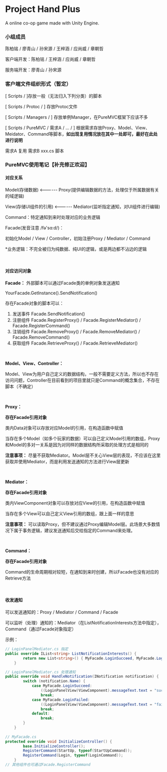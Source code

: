 ﻿# Project Hand Plus
A online co-op game made with Unity Engine.



### 小组成员

陈柏铭 / 廖青山 / 孙宋源 / 王梓涵 / 应尚威 / 章朝哲

客户端开发：陈柏铭 / 王梓涵 / 应尚威 / 章朝哲

服务端开发：廖青山 / 孙宋源



### 客户端文件组织形式（暂定）

[ Scripts / ]存放一般（无法归入下列分类）的脚本

[ Scripts / Protoc / ] 存放Protoc文件

[ Scripts / Managers / ] 存放单例Manager，在PureMVC框架下应该不多

[ Scripts / PureMVC / 需求A / … / ] 根据需求存放Proxy、Model、View、Meidator、Command等脚本，**如出现复用情况放在其中一处即可，最好在此处进行说明**

需求A 复用 需求B xxx.cs 脚本



### PureMVC使用笔记【补充修正欢迎】

#### **对应关系**

Model(存储数据)   <------   Proxy(提供编辑数据的方法，处理仅于所属数据有关的域逻辑) 

View(存储UI组件的引用)   <------   Mediator(监听指定通知，对UI组件进行编辑)

Command：特定通知到来时处理对应的业务逻辑

Facade(发音注意 /fə'sɑ:d/)：

初始化Model / View / Controller，初始注册Proxy / Mediator / Command

*业务逻辑：不完全被归为纯数据、纯UI的逻辑，或是两边都不沾边的逻辑

&nbsp;

#### 对应访问对象

**Facade：** 外部脚本可以通过Facade类的单例对象发送通知

YourFacade.GetInstance().SendNotification()

存在Facade对象的脚本可以：

1. 发送事件 Facade.SendNotification()
2. 注册组件 Facade.RegisterProxy() / Facade.RegisterMediator() / Facade.RegisterCommand()
3. 注销组件 Facade.RemoveProxy() / Facade.RemoveMediator()  / Facade.RemoveCommand()
4. 获取组件 Facade.RetrieveProxy() / Facade.RetrieveMediator()

&nbsp;

**Model、View、Controller：**

Model、View为用户自己定义的数据结构，一般不需要定义方法，所以也不存在访问问题，Controller在目前看到的项目里就只是Command的概念集合，不存在脚本（不确定）

&nbsp;

**Proxy：**

**存在Facade引用对象**

类内Data对象可以存放对应Model的引用，在构造函数中赋值

当存在多个Model（如多个玩家的数据）可以自己定义Model引用的数组，Proxy和Model的多对一关系是因为对同样的数据结构所采取的处理方式是相同的

**注意事项：** 尽量不获取Mediator。Model层不关心View层的表现，不应该在这里获取并使用Mediator，而是利用发送通知的方法进行View层更新

&nbsp;

**Mediator：**

**存在Facade引用对象**

类内ViewComponent对象可以存放对应View的引用，在构造函数中赋值

当存在多个View可以自己定义View引用的数组，跟上面一样的意思

**注意事项：** 可以读取Proxy，但不建议通过Proxy编辑Model层。此场景大多数情况下属于事务逻辑，建议发送通知后交给指定的Command来处理。

&nbsp;

**Command：**

**存在Facade引用对象**

Command的生命周期相对较短，在通知到来时创建，所以Facade也没有对应的Retrieve方法

&nbsp;

#### 收发通知

可以发送通知的：Proxy / Mediator / Command / Facade

可以监听（处理）通知的：Mediator（在ListNotificationInterests方法中指定），Command（通过Facade对象指定）

示例：

```c#
// LoginPanelMediator.cs 指定
public override IList<string> ListNotificationInterests() {
        return new List<string>() { MyFacade.LoginSucceed, MyFacade.LoginFailed};
    }

// LoginPanelMediator.cs 处理通知
public override void HandleNotification(INotification notification) {
        switch (notification.Name) {
            case MyFacade.LoginSucceed:
                ((LoginPanelView)ViewComponent).messageText.text = "succeed";
                break;
            case MyFacade.LoginFailed:
                ((LoginPanelView)ViewComponent).messageText.text = "failed";
                break;
            default:
                break;
        }
    }
    
// MyFacade.cs
protected override void InitializeController() {
        base.InitializeController();
        RegisterCommand(StartUp, typeof(StartUpCommand));
        RegisterCommand(Login, typeof(LoginCommand));
    }
// 其他组件也可通过Facade.RegisterCommand
```

